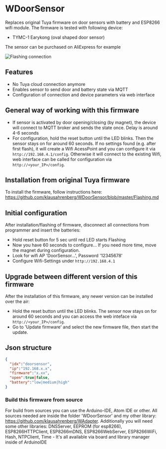 # WDoorSensor
Replaces original Tuya firmware on door sensors with battery and ESP8266 wifi module. The firmware is tested with following device:
* TYMC-1 Earykong (oval shaped door sensor)

The sensor can be purchased on AliExpress for example

![Flashing connection](https://github.com/klausahrenberg/WDoorSensor/blob/master/docs/images/doorsensor.jpg)

## Features
* No Tuya cloud connection anymore
* Enables sensor to send door and battery state via MQTT 
* Configuration of connection and device parameters via web interface
## General way of working with this firmware
* If sensor is activated by door opening/closing (by magnet), the device will connect to MQTT broker and sends the state once. Delay is around 4-6 seconds
* For configuration, hold the reset button until the LED blinks. Then the sensor stays on for around 60 seconds. If no settings found (e.g. after first flash), it will create a Wifi AcessPoint and you can configure it via ```http://192.168.4.1/config```. Otherwise it will connect to the existing Wifi, web interface can be called for configuration via ```http://<your_IP>/config```.
## Installation from original Tuya firmware
To install the firmware, follow instructions here:  
https://github.com/klausahrenberg/WDoorSensor/blob/master/Flashing.md
## Initial configuration
After installation/flashing of firmware, disconnect all connections from programmer and insert the batteries:
* Hold reset button for 5 sec until red LED starts Flashing
* Now you have 60 seconds to configure... If you need more time, move the magnet during configuration.
* Look for wifi AP 'DoorSensor...', Password '12345678'
* Configure Wifi-Settings under ```http://192.168.4.1```
## Upgrade between different version of this firmware
After the installation of this firmware, any newer version can be installed over the air:
* Hold the reset button until the LED blinks. The sensor now stays on for around 60 seconds and you can access the web inteface via ```http://<your_IP>/config```. 
* Go to 'Update firmware' and select the new firmware file, then start the update. 
## Json structure
```json
{
  "idx":"doorsensor",
  "ip":"192.168.x.x",
  "firmware":"x.xx",
  "open":true|false,
  "battery":"low|medium|high"
}
```
### Build this firmware from source
For build from sources you can use the Arduino-IDE, Atom IDE or other. All sources needed are inside the folder 'WDoorSensor' and my other library: https://github.com/klausahrenberg/WAdapter. Additionally you will need some other libraries: DNSServer, EEPROM (for esp8266), ESP8266HTTPClient, ESP8266mDNS, ESP8266WebServer, ESP8266WiFi, Hash, NTPClient, Time - It's all available via board and library manager inside of ArduinoIDE
